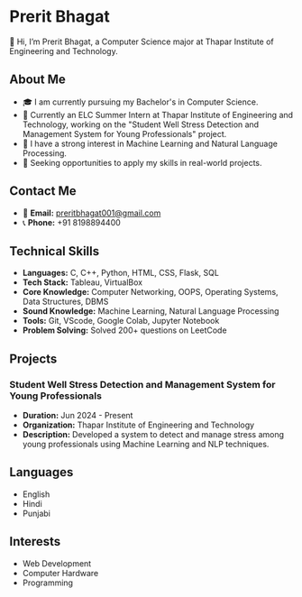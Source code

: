 # Prerit Bhagat

👋 Hi, I’m Prerit Bhagat, a Computer Science major at Thapar Institute of Engineering and Technology.

## About Me

- 🎓 I am currently pursuing my Bachelor's in Computer Science.
- 🔭 Currently an ELC Summer Intern at Thapar Institute of Engineering and Technology, working on the "Student Well Stress Detection and Management System for Young Professionals" project.
- 🌱 I have a strong interest in Machine Learning and Natural Language Processing.
- 💼 Seeking opportunities to apply my skills in real-world projects.
  
## Contact Me

- 📧 **Email:** preritbhagat001@gmail.com
- 📞 **Phone:** +91 8198894400

## Technical Skills

- **Languages:** C, C++, Python, HTML, CSS, Flask, SQL
- **Tech Stack:** Tableau, VirtualBox
- **Core Knowledge:** Computer Networking, OOPS, Operating Systems, Data Structures, DBMS
- **Sound Knowledge:** Machine Learning, Natural Language Processing
- **Tools:** Git, VScode, Google Colab, Jupyter Notebook
- **Problem Solving:** Solved 200+ questions on LeetCode

## Projects

### Student Well Stress Detection and Management System for Young Professionals

- **Duration:** Jun 2024 - Present
- **Organization:** Thapar Institute of Engineering and Technology
- **Description:** Developed a system to detect and manage stress among young professionals using Machine Learning and NLP techniques.

## Languages

- English
- Hindi
- Punjabi

## Interests

- Web Development
- Computer Hardware
- Programming

